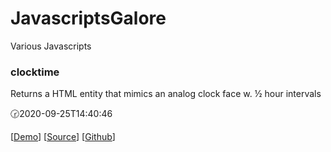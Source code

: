 # JavascriptsGalore
Various Javascripts

### clocktime

Returns a HTML entity that mimics an analog clock face w. ½ hour intervals

🕝2020-09-25T14:40:46 

[[Demo](test/clocktime.test.html)] [[Source](src/clocktime.js)] [[Github](https://clicketyclick.github.io/JavascriptsGalore/)]

